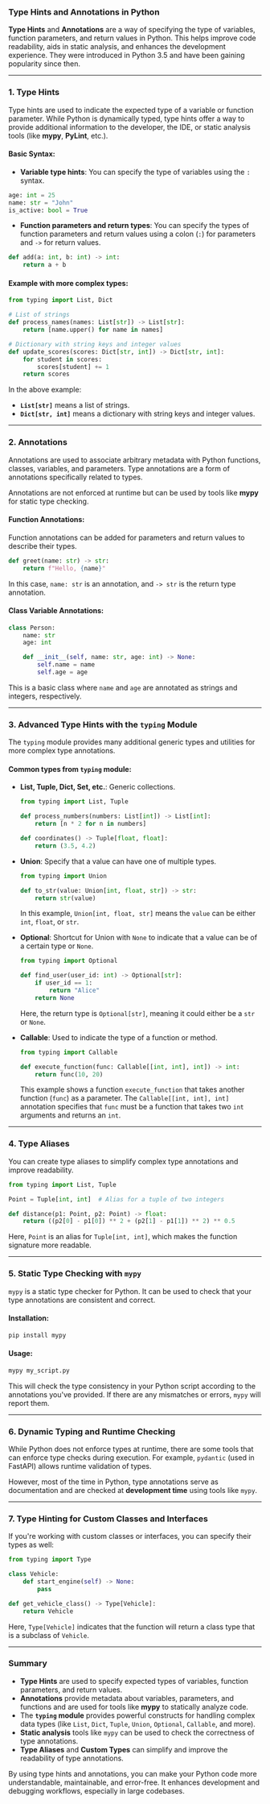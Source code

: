 ### Type Hints and Annotations in Python

**Type Hints** and **Annotations** are a way of specifying the type of variables, function parameters, and return values in Python. This helps improve code readability, aids in static analysis, and enhances the development experience. They were introduced in Python 3.5 and have been gaining popularity since then.

---

### 1. **Type Hints**

Type hints are used to indicate the expected type of a variable or function parameter. While Python is dynamically typed, type hints offer a way to provide additional information to the developer, the IDE, or static analysis tools (like **mypy**, **PyLint**, etc.).

#### Basic Syntax:

- **Variable type hints**: You can specify the type of variables using the `:` syntax.
  
```python
age: int = 25
name: str = "John"
is_active: bool = True
```

- **Function parameters and return types**: You can specify the types of function parameters and return values using a colon (`:`) for parameters and `->` for return values.

```python
def add(a: int, b: int) -> int:
    return a + b
```

#### Example with more complex types:

```python
from typing import List, Dict

# List of strings
def process_names(names: List[str]) -> List[str]:
    return [name.upper() for name in names]

# Dictionary with string keys and integer values
def update_scores(scores: Dict[str, int]) -> Dict[str, int]:
    for student in scores:
        scores[student] += 1
    return scores
```

In the above example:
- **`List[str]`** means a list of strings.
- **`Dict[str, int]`** means a dictionary with string keys and integer values.

---

### 2. **Annotations**

Annotations are used to associate arbitrary metadata with Python functions, classes, variables, and parameters. Type annotations are a form of annotations specifically related to types.

Annotations are not enforced at runtime but can be used by tools like **mypy** for static type checking.

#### Function Annotations:

Function annotations can be added for parameters and return values to describe their types.

```python
def greet(name: str) -> str:
    return f"Hello, {name}"
```

In this case, `name: str` is an annotation, and `-> str` is the return type annotation.

#### Class Variable Annotations:

```python
class Person:
    name: str
    age: int

    def __init__(self, name: str, age: int) -> None:
        self.name = name
        self.age = age
```

This is a basic class where `name` and `age` are annotated as strings and integers, respectively.

---

### 3. **Advanced Type Hints with the `typing` Module**

The `typing` module provides many additional generic types and utilities for more complex type annotations.

#### Common types from `typing` module:

- **List, Tuple, Dict, Set, etc.**: Generic collections.
  
  ```python
  from typing import List, Tuple

  def process_numbers(numbers: List[int]) -> List[int]:
      return [n * 2 for n in numbers]

  def coordinates() -> Tuple[float, float]:
      return (3.5, 4.2)
  ```

- **Union**: Specify that a value can have one of multiple types.
  
  ```python
  from typing import Union

  def to_str(value: Union[int, float, str]) -> str:
      return str(value)
  ```

  In this example, `Union[int, float, str]` means the `value` can be either `int`, `float`, or `str`.

- **Optional**: Shortcut for Union with `None` to indicate that a value can be of a certain type or `None`.
  
  ```python
  from typing import Optional

  def find_user(user_id: int) -> Optional[str]:
      if user_id == 1:
          return "Alice"
      return None
  ```

  Here, the return type is `Optional[str]`, meaning it could either be a `str` or `None`.

- **Callable**: Used to indicate the type of a function or method.
  
  ```python
  from typing import Callable

  def execute_function(func: Callable[[int, int], int]) -> int:
      return func(10, 20)
  ```

  This example shows a function `execute_function` that takes another function (`func`) as a parameter. The `Callable[[int, int], int]` annotation specifies that `func` must be a function that takes two `int` arguments and returns an `int`.

---

### 4. **Type Aliases**

You can create type aliases to simplify complex type annotations and improve readability.

```python
from typing import List, Tuple

Point = Tuple[int, int]  # Alias for a tuple of two integers

def distance(p1: Point, p2: Point) -> float:
    return ((p2[0] - p1[0]) ** 2 + (p2[1] - p1[1]) ** 2) ** 0.5
```

Here, `Point` is an alias for `Tuple[int, int]`, which makes the function signature more readable.

---

### 5. **Static Type Checking with `mypy`**

`mypy` is a static type checker for Python. It can be used to check that your type annotations are consistent and correct.

#### Installation:

```bash
pip install mypy
```

#### Usage:

```bash
mypy my_script.py
```

This will check the type consistency in your Python script according to the annotations you've provided. If there are any mismatches or errors, `mypy` will report them.

---

### 6. **Dynamic Typing and Runtime Checking**

While Python does not enforce types at runtime, there are some tools that can enforce type checks during execution. For example, `pydantic` (used in FastAPI) allows runtime validation of types.

However, most of the time in Python, type annotations serve as documentation and are checked at **development time** using tools like `mypy`.

---

### 7. **Type Hinting for Custom Classes and Interfaces**

If you're working with custom classes or interfaces, you can specify their types as well:

```python
from typing import Type

class Vehicle:
    def start_engine(self) -> None:
        pass

def get_vehicle_class() -> Type[Vehicle]:
    return Vehicle
```

Here, `Type[Vehicle]` indicates that the function will return a class type that is a subclass of `Vehicle`.

---

### Summary

- **Type Hints** are used to specify expected types of variables, function parameters, and return values.
- **Annotations** provide metadata about variables, parameters, and functions and are used for tools like **mypy** to statically analyze code.
- The **`typing` module** provides powerful constructs for handling complex data types (like `List`, `Dict`, `Tuple`, `Union`, `Optional`, `Callable`, and more).
- **Static analysis** tools like `mypy` can be used to check the correctness of type annotations.
- **Type Aliases** and **Custom Types** can simplify and improve the readability of type annotations.

By using type hints and annotations, you can make your Python code more understandable, maintainable, and error-free. It enhances development and debugging workflows, especially in large codebases.